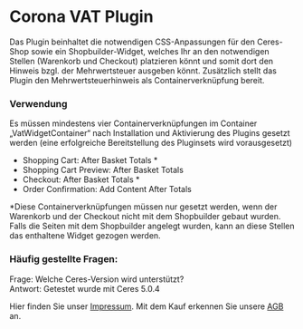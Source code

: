 # __Corona VAT Plugin__

Das Plugin beinhaltet die notwendigen CSS-Anpassungen für den Ceres-Shop sowie ein Shopbuilder-Widget, welches Ihr an den notwendigen Stellen (Warenkorb und Checkout) platzieren könnt und somit dort den Hinweis bzgl. der Mehrwertsteuer ausgeben könnt. Zusätzlich stellt das Plugin den Mehrwertsteuerhinweis als Containerverknüpfung bereit.

### __Verwendung__

Es müssen mindestens vier Containerverknüpfungen im Container „VatWidgetContainer“ nach Installation und Aktivierung des Plugins gesetzt werden (eine erfolgreiche Bereitstellung des Pluginsets wird vorausgesetzt)

- Shopping Cart: After Basket Totals *
- Shopping Cart Preview: After Basket Totals
- Checkout: After Basket Totals *
- Order Confirmation: Add Content After Totals

*Diese Containerverknüpfungen müssen nur gesetzt werden, wenn der Warenkorb und der Checkout nicht mit dem Shopbuilder gebaut wurden. Falls die Seiten mit dem Shopbuilder angelegt wurden, kann an diese Stellen das enthaltene Widget gezogen werden. 

### __Häufig gestellte Fragen:__

Frage: Welche Ceres-Version wird unterstützt?  
Antwort: Getestet wurde mit Ceres 5.0.4

Hier finden Sie unser [Impressum](https://develop2grow.com/impressum/). Mit dem Kauf erkennen Sie unsere [AGB](https://develop2grow.com/agb/) an.
